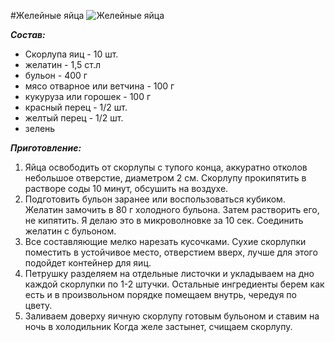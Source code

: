 #Желейные яйца
![Желейные яйца](/images/Kulinar/Other/zhele-egg.jpg 'Желейные яйца')

***Состав:***

- Скорлупа яиц - 10 шт.
- желатин - 1,5 ст.л
- бульон - 400 г
- мясо отварное или ветчина - 100 г
- кукуруза или горошек - 100 г
- красный перец - 1/2 шт.
- желтый перец - 1/2 шт.
- зелень

***Приготовление:***

1. Яйца освободить от скорлупы с тупого конца, аккуратно отколов небольшое отверстие, диаметром 2 см. Скорлупу прокипятить в растворе соды 10 минут, обсушить на воздухе.
2. Подготовить бульон заранее или воспользоваться кубиком. Желатин замочить в 80 г холодного бульона. Затем растворить его, не кипятить. Я делаю это в микроволновке за 10 сек. Соединить желатин с бульоном.
3. Все составляющие мелко нарезать кусочками. Сухие скорлупки поместить в устойчивое место, отверстием вверх, лучше для этого подойдет контейнер для яиц.
4. Петрушку разделяем на отдельные листочки и укладываем на дно каждой скорлупки по 1-2 штучки. Остальные ингредиенты берем как есть и в произвольном порядке помещаем внутрь, чередуя по цвету.
5. Заливаем доверху яичную скорлупу готовым бульоном и ставим на ночь в холодильник Когда желе застынет, счищаем скорлупу.
